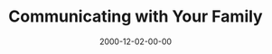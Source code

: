 ---
layout: message
category: message
series: "Home for the Holidays"
title: "Communicating with Your Family "
date: 2000-12-02-00-00
message_id: 354
---